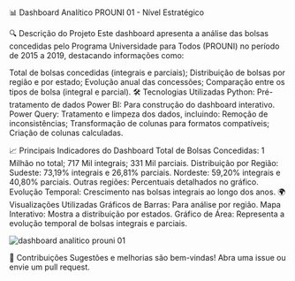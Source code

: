 📊 Dashboard Analítico PROUNI 01 - Nível Estratégico

🔍 Descrição do Projeto
Este dashboard apresenta a análise das bolsas concedidas pelo Programa Universidade para Todos (PROUNI) no período de 2015 a 2019, destacando informações como:

Total de bolsas concedidas (integrais e parciais);
Distribuição de bolsas por região e por estado;
Evolução anual das concessões;
Comparação entre os tipos de bolsa (integral e parcial).
🛠️ Tecnologias Utilizadas
Python: Pré-tratamento de dados
Power BI: Para construção do dashboard interativo.
Power Query: Tratamento e limpeza dos dados, incluindo:
Remoção de inconsistências;
Transformação de colunas para formatos compatíveis;
Criação de colunas calculadas.

📈 Principais Indicadores do Dashboard
Total de Bolsas Concedidas:
1 Milhão no total;
717 Mil integrais;
331 Mil parciais.
Distribuição por Região:
Sudeste: 73,19% integrais e 26,81% parciais.
Nordeste: 59,20% integrais e 40,80% parciais.
Outras regiões: Percentuais detalhados no gráfico.
Evolução Temporal:
Crescimento nas bolsas integrais ao longo dos anos.
🌍 Visualizações Utilizadas
Gráficos de Barras: Para análise por região.
Mapa Interativo: Mostra a distribuição por estados.
Gráfico de Área: Representa a evolução temporal de bolsas integrais e parciais.

![dashboard analitico prouni 01](https://github.com/user-attachments/assets/86ce3665-bb95-4c7b-abd5-9504e9f36965)

🤝 Contribuições
Sugestões e melhorias são bem-vindas! Abra uma issue ou envie um pull request.

